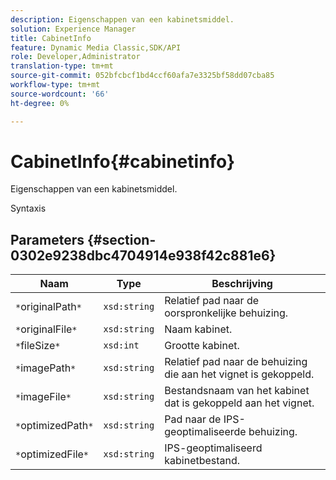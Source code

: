 ```yaml
---
description: Eigenschappen van een kabinetsmiddel.
solution: Experience Manager
title: CabinetInfo
feature: Dynamic Media Classic,SDK/API
role: Developer,Administrator
translation-type: tm+mt
source-git-commit: 052bfcbcf1bd4ccf60afa7e3325bf58dd07cba85
workflow-type: tm+mt
source-wordcount: '66'
ht-degree: 0%

---
```



# CabinetInfo{#cabinetinfo}

Eigenschappen van een kabinetsmiddel.

Syntaxis

## Parameters {#section-0302e9238dbc4704914e938f42c881e6}

| Naam | Type | Beschrijving |
|---|---|---|
| `*`originalPath`*` | `xsd:string` | Relatief pad naar de oorspronkelijke behuizing. |
| `*`originalFile`*` | `xsd:string` | Naam kabinet. |
| `*`fileSize`*` | `xsd:int` | Grootte kabinet. |
| `*`imagePath`*` | `xsd:string` | Relatief pad naar de behuizing die aan het vignet is gekoppeld. |
| `*`imageFile`*` | `xsd:string` | Bestandsnaam van het kabinet dat is gekoppeld aan het vignet. |
| `*`optimizedPath`*` | `xsd:string` | Pad naar de IPS-geoptimaliseerde behuizing. |
| `*`optimizedFile`*` | `xsd:string` | IPS-geoptimaliseerd kabinetbestand. |

